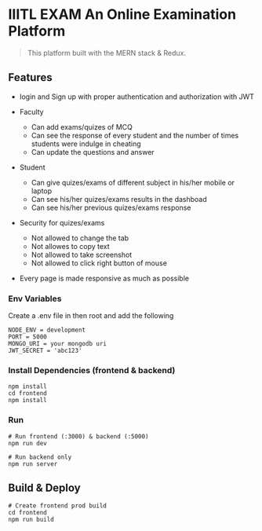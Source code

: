 # IIITL EXAM An Online Examination Platform

> This platform built with the MERN stack & Redux.

## Features

- login and Sign up with proper authentication and authorization with JWT

* Faculty

  - Can add exams/quizes of MCQ
  - Can see the response of every student and the number of times students were indulge in cheating
  - Can update the questions and answer

* Student

  - Can give quizes/exams of different subject in his/her mobile or laptop
  - Can see his/her quizes/exams results in the dashboad
  - Can see his/her previous quizes/exams response

* Security for quizes/exams
  - Not allowed to change the tab
  - Not allowes to copy text
  - Not allowed to take screenshot
  - Not allowed to click right button of mouse

- Every page is made responsive as much as possible

### Env Variables

Create a .env file in then root and add the following

```
NODE_ENV = development
PORT = 5000
MONGO_URI = your mongodb uri
JWT_SECRET = 'abc123'
```

### Install Dependencies (frontend & backend)

```
npm install
cd frontend
npm install
```

### Run

```
# Run frontend (:3000) & backend (:5000)
npm run dev

# Run backend only
npm run server
```

## Build & Deploy

```
# Create frontend prod build
cd frontend
npm run build
```
